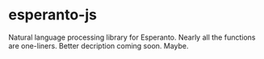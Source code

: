 # esperanto-js
Natural language processing library for Esperanto.
Nearly all the functions are one-liners.
Better decription coming soon.
Maybe.

